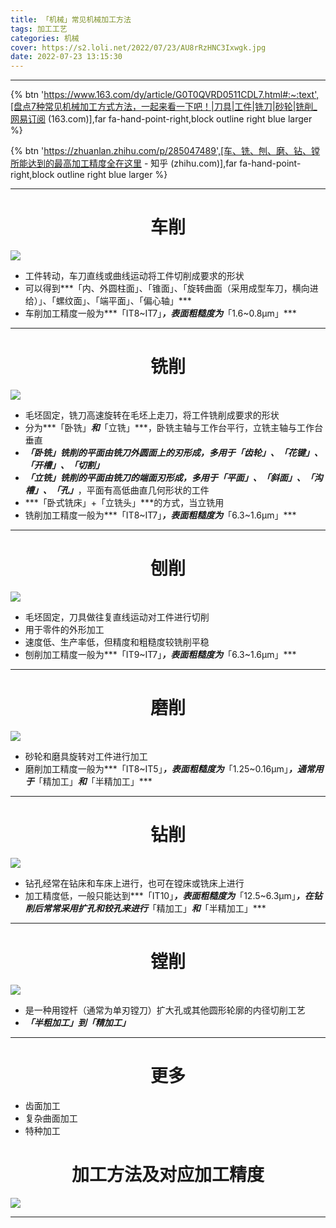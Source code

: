 ```yaml
---
title: 「机械」常见机械加工方法
tags: 加工工艺
categories: 机械
cover: https://s2.loli.net/2022/07/23/AU8rRzHNC3Ixwgk.jpg
date: 2022-07-23 13:15:30
---
```




---



{% btn 'https://www.163.com/dy/article/G0T0QVRD0511CDL7.html#:~:text',[盘点7种常见机械加工方式方法，一起来看一下吧！|刀具|工件|铣刀|砂轮|铣削_网易订阅 (163.com)],far fa-hand-point-right,block outline right blue larger %}



{% btn 'https://zhuanlan.zhihu.com/p/285047489',[车、铣、刨、磨、钻、镗所能达到的最高加工精度全在这里 - 知乎 (zhihu.com)],far fa-hand-point-right,block outline right blue larger %}

---

# <center>车削

![](https://s2.loli.net/2022/07/23/atTLv6iz53XFxc1.gif)

- 工件转动，车刀直线或曲线运动将工件切削成要求的形状
- 可以得到***「内、外圆柱面」、「锥面」、「旋转曲面（采用成型车刀，横向进给）」、「螺纹面」、「端平面」、「偏心轴」***
- 车削加工精度一般为***「IT8~IT7」***，表面粗糙度为***「1.6~0.8μm」***

---

# <center>铣削

![](https://s2.loli.net/2022/07/23/jb1ocDz3naHT9YV.gif)

- 毛坯固定，铣刀高速旋转在毛坯上走刀，将工件铣削成要求的形状
- 分为***「卧铣」***和***「立铣」***，卧铣主轴与工作台平行，立铣主轴与工作台垂直
- ***「卧铣」***铣削的平面由铣刀外圆面上的刃形成，多用于***「齿轮」、「花键」、「开槽」、「切割」***
- ***「立铣」***铣削的平面由铣刀的端面刃形成，多用于***「平面」、「斜面」、「沟槽」、「孔」***，平面有高低曲直几何形状的工件
- ***「卧式铣床」+「立铣头」***的方式，当立铣用
- 铣削加工精度一般为***「IT8~IT7」***，表面粗糙度为***「6.3~1.6μm」***

---

# <center>刨削

![](https://s2.loli.net/2022/07/23/ezLCyTDXfhaOqos.gif)

- 毛坯固定，刀具做往复直线运动对工件进行切削
- 用于零件的外形加工
- 速度低、生产率低，但精度和粗糙度较铣削平稳
- 刨削加工精度一般为***「IT9~IT7」***，表面粗糙度为***「6.3~1.6μm」***

---

# <center>磨削

![](https://s2.loli.net/2022/07/23/ie6j3Tdg1kb2UIc.gif)

- 砂轮和磨具旋转对工件进行加工
- 磨削加工精度一般为***「IT8~IT5」***，表面粗糙度为***「1.25~0.16μm」***，通常用于***「精加工」***和***「半精加工」***

---

# <center>钻削

![](https://s2.loli.net/2022/07/23/y6RrtjY8Ob3gXfx.gif)

- 钻孔经常在钻床和车床上进行，也可在镗床或铣床上进行
- 加工精度低，一般只能达到***「IT10」***，表面粗糙度为***「12.5~6.3μm」***，在钻削后常常采用扩孔和铰孔来进行***「精加工」***和***「半精加工」***

---

# <center>镗削

![](https://s2.loli.net/2022/07/23/KScpREBdtmiUJ1f.gif)

- 是一种用镗杆（通常为单刃镗刀）扩大孔或其他圆形轮廓的内径切削工艺
-  ***「半粗加工」***到***「精加工」***

---

# <center>更多

- 齿面加工
- 复杂曲面加工
- 特种加工

# <center>加工方法及对应加工精度

![](https://s2.loli.net/2022/07/23/TOhmq6CdPrJtBzv.jpg)



---

